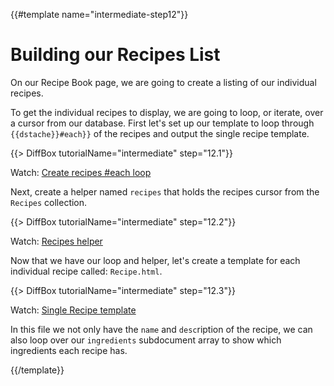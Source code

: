 {{#template name="intermediate-step12"}}

# Building our Recipes List

On our Recipe Book page, we are going to create a listing of our individual recipes.

To get the individual recipes to display, we are going to loop, or iterate, over a cursor from our database. First let's set up our template to loop through `{{dstache}}#each}}` of the recipes and output the single recipe template.

<!-- Recipes.html -->
{{> DiffBox tutorialName="intermediate" step="12.1"}}

Watch: [Create recipes #each loop](https://youtu.be/AjydyHbwbDA?t=2m3s "Level Up Tutorials: Intermediate Meteor Tutorial #12 - Youtube")

Next, create a helper named `recipes` that holds the recipes cursor from the `Recipes` collection.

{{> DiffBox tutorialName="intermediate" step="12.2"}}

Watch: [Recipes helper](https://youtu.be/AjydyHbwbDA?t=1m23s "Level Up Tutorials: Intermediate Meteor Tutorial #12 - Youtube")

Now that we have our loop and helper, let's create a template for each individual recipe called: `Recipe.html`.

<!-- Single Recipe.html article -->
{{> DiffBox tutorialName="intermediate" step="12.3"}}

Watch: [Single Recipe template](https://youtu.be/AjydyHbwbDA?t=3m38s "Level Up Tutorials: Intermediate Meteor Tutorial #12 - Youtube")

In this file we not only have the `name` and `desc`ription of the recipe, we can also loop over our `ingredients` subdocument array to show which ingredients each recipe has. 

{{/template}}
